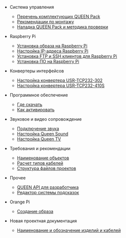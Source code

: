 - Система управления

  - [Перечень комплектующих QUEEN Pack](queen_pack)  
  - [Рекомендации по монтажу](cs_mount)
  - [Наладка QUEEN Pack и методика проверки](cs_check)

- Raspberry Pi

  - [Установка образа на Raspberry Pi](rpi_image_upload)  
  - [Настройка IP-адреса Raspberry Pi](rpi_ip_setup)  
  - [Установка FTP и SSH клиентов для Raspberry Pi](rpi_ftp_ssh_setup)  
  - [Установка ПО на Raspberry Pi](rpi_soft_install)

- Конвертеры интерфейсов

  - [Настройка конвертера USR-TCP232-302](hw_setup_usr_tcp232_302)  
  - [Настройка конвертера USR-TCP232-410S](hw_setup_usr_tcp232_410s)

- Программное обеспечение

  - [Где скачать](queen_software)  
  - [Как активировать](queen_software_activate)

- Звуковое и видео сопровождение

  - [Подключение звука](hw_plug_sound)  
  - [Настройка Queen Sound](soft_queen_sound)  
  - [Настройка Queen TV](soft_queen_tv)

- Требования и рекомендации

  - [Наименование объектов](reqs_object_naming)  
  - [Расчет типов кабелей](reqs_cable_cut)  
  - [Структура файлов проектов](reqs_project_filesystem)

- Прочее

  - [QUEEN API для разработчика](dev_api)
  - [Редактор системы подсказок](soft_studio_clues)

- Orange Pi

  - [Создание образа](orangepi_image_create)

- Новая проектная документация
  
  - [Наименование и обозначение изделий и кабелей](proj_naming)

